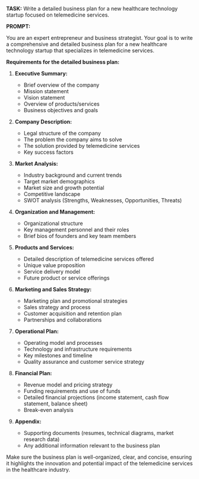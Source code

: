**TASK:**
Write a detailed business plan for a new healthcare technology startup focused on telemedicine services.

**PROMPT:**

You are an expert entrepreneur and business strategist. Your goal is to write a comprehensive and detailed business plan for a new healthcare technology startup that specializes in telemedicine services.

**Requirements for the detailed business plan:**

1. **Executive Summary:**
   - Brief overview of the company
   - Mission statement
   - Vision statement
   - Overview of products/services
   - Business objectives and goals

2. **Company Description:**
   - Legal structure of the company
   - The problem the company aims to solve
   - The solution provided by telemedicine services
   - Key success factors

3. **Market Analysis:**
   - Industry background and current trends
   - Target market demographics
   - Market size and growth potential
   - Competitive landscape
   - SWOT analysis (Strengths, Weaknesses, Opportunities, Threats)

4. **Organization and Management:**
   - Organizational structure
   - Key management personnel and their roles
   - Brief bios of founders and key team members

5. **Products and Services:**
   - Detailed description of telemedicine services offered
   - Unique value proposition
   - Service delivery model
   - Future product or service offerings

6. **Marketing and Sales Strategy:**
   - Marketing plan and promotional strategies
   - Sales strategy and process
   - Customer acquisition and retention plan
   - Partnerships and collaborations

7. **Operational Plan:**
   - Operating model and processes
   - Technology and infrastructure requirements
   - Key milestones and timeline
   - Quality assurance and customer service strategy

8. **Financial Plan:**
   - Revenue model and pricing strategy
   - Funding requirements and use of funds
   - Detailed financial projections (income statement, cash flow statement, balance sheet)
   - Break-even analysis

9. **Appendix:**
   - Supporting documents (resumes, technical diagrams, market research data)
   - Any additional information relevant to the business plan

Make sure the business plan is well-organized, clear, and concise, ensuring it highlights the innovation and potential impact of the telemedicine services in the healthcare industry.
